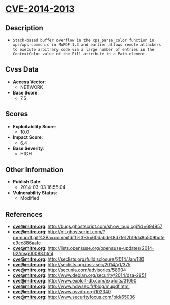 
# [CVE-2014-2013](http://bugs.ghostscript.com/show_bug.cgi?id=694957)

## Description

- `Stack-based buffer overflow in the xps_parse_color function in xps/xps-common.c in MuPDF 1.3 and earlier allows remote attackers to execute arbitrary code via a large number of entries in the ContextColor value of the Fill attribute in a Path element.`

## Cvss Data

- **Access Vector**:
  - NETWORK
- **Base Score**:
  - 7.5

## Scores

- **Exploitability Score**:
  - 10.0
- **Impact Score**:
  - 6.4
- **Base Severity**:
  - HIGH

## Other Information

- **Publish Date**:
  - 2014-03-03 16:55:04
- **Vulnerability Status**:
  - Modified

## References

- **cve@mitre.org**: http://bugs.ghostscript.com/show_bug.cgi?id=694957
- **cve@mitre.org**: http://git.ghostscript.com/?p=mupdf.git%3Ba=commitdiff%3Bh=60dabde18d7fe12b19da8b509bdfee9cc886aafc
- **cve@mitre.org**: http://lists.opensuse.org/opensuse-updates/2014-02/msg00088.html
- **cve@mitre.org**: http://seclists.org/fulldisclosure/2014/Jan/130
- **cve@mitre.org**: http://seclists.org/oss-sec/2014/q1/375
- **cve@mitre.org**: http://secunia.com/advisories/58904
- **cve@mitre.org**: http://www.debian.org/security/2014/dsa-2951
- **cve@mitre.org**: http://www.exploit-db.com/exploits/31090
- **cve@mitre.org**: http://www.hdwsec.fr/blog/mupdf.html
- **cve@mitre.org**: http://www.osvdb.org/102340
- **cve@mitre.org**: http://www.securityfocus.com/bid/65036
